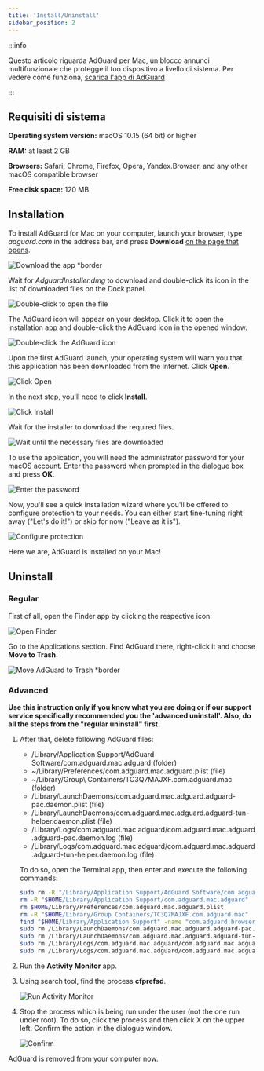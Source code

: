 ```yaml
---
title: 'Install/Uninstall'
sidebar_position: 2
---
```


:::info

Questo articolo riguarda AdGuard per Mac, un blocco annunci multifunzionale che protegge il tuo dispositivo a livello di sistema. Per vedere come funziona, [scarica l'app di AdGuard](https://agrd.io/download-kb-adblock)

:::

## Requisiti di sistema

**Operating system version:** macOS 10.15 (64 bit) or higher

**RAM:** at least 2 GB

**Browsers:** Safari, Chrome, Firefox, Opera, Yandex.Browser, and any other macOS compatible browser

**Free disk space:** 120 MB

## Installation

To install AdGuard for Mac on your computer, launch your browser, type *adguard.com* in the address bar, and press **Download** [on the page that opens](https://adguard.com/download.html?auto=1).

![Download the app *border](https://cdn.adtidy.org/content/kb/ad_blocker/mac/1.jpg)

Wait for *AdguardInstaller.dmg* to download and double-click its icon in the list of downloaded files on the Dock panel.

![Double-click to open the file](https://cdn.adtidy.org/content/kb/ad_blocker/mac/installation_open_the_file.jpg)

The AdGuard icon will appear on your desktop. Click it to open the installation app and double-click the AdGuard icon in the opened window.

![Double-click the AdGuard icon](https://cdn.adtidy.org/content/kb/ad_blocker/mac/3.jpg)

Upon the first AdGuard launch, your operating system will warn you that this application has been downloaded from the Internet. Click **Open**.

![Click Open](https://cdn.adtidy.org/content/kb/ad_blocker/mac/4.jpg)

In the next step, you'll need to click **Install**.

![Click Install](https://cdn.adtidy.org/public/Adguard/kb/installation/Mac/en/5.png)

Wait for the installer to download the required files.

![Wait until the necessary files are downloaded](https://cdn.adtidy.org/content/kb/ad_blocker/mac/6.jpg)

To use the application, you will need the administrator password for your macOS account. Enter the password when prompted in the dialogue box and press **OK**.

![Enter the password](https://cdn.adtidy.org/content/kb/ad_blocker/mac/7.jpg)

Now, you'll see a quick installation wizard where you'll be offered to configure protection to your needs. You can either start fine-tuning right away ("Let's do it!") or skip for now ("Leave as it is").

![Configure protection](https://cdn.adtidy.org/content/kb/ad_blocker/mac/installation-wizard.jpg)

Here we are, AdGuard is installed on your Mac!

## Uninstall

### Regular

First of all, open the Finder app by clicking the respective icon:

![Open Finder](https://cdn.adtidy.org/public/Adguard/En/Articles/howtodelete/finder.png)

Go to the Applications section. Find AdGuard there, right-click it and choose **Move to Trash**.

![Move AdGuard to Trash *border](https://cdn.adtidy.org/content/kb/ad_blocker/mac/11.jpg)

### Advanced

**Use this instruction only if you know what you are doing or if our support service specifically recommended you the 'advanced uninstall'. Also, do all the steps from the "regular uninstall" first.**

1. After that, delete following AdGuard files:
    - /Library/Application Support/AdGuard Software/com.adguard.mac.adguard (folder)
    - ~/Library/Preferences/com.adguard.mac.adguard.plist (file)
    - ~/Library/Group\ Containers/TC3Q7MAJXF.com.adguard.mac (folder)
    - /Library/LaunchDaemons/com.adguard.mac.adguard.adguard-pac.daemon.plist (file)
    - /Library/LaunchDaemons/com.adguard.mac.adguard.adguard-tun-helper.daemon.plist (file)
    - /Library/Logs/com.adguard.mac.adguard/com.adguard.mac.adguard.adguard-pac.daemon.log (file)
    - /Library/Logs/com.adguard.mac.adguard/com.adguard.mac.adguard.adguard-tun-helper.daemon.log (file)

    To do so, open the Terminal app, then enter and execute the following commands:

    ```bash
    sudo rm -R "/Library/Application Support/AdGuard Software/com.adguard.mac.adguard"
    rm -R "$HOME/Library/Application Support/com.adguard.mac.adguard"
    rm $HOME/Library/Preferences/com.adguard.mac.adguard.plist
    rm -R "$HOME/Library/Group Containers/TC3Q7MAJXF.com.adguard.mac"
    find "$HOME/Library/Application Support" -name "com.adguard.browser_extension_host.nm.json" -delete
    sudo rm /Library/LaunchDaemons/com.adguard.mac.adguard.adguard-pac.daemon.plist
    sudo rm /Library/LaunchDaemons/com.adguard.mac.adguard.adguard-tun-helper.daemon.plist
    sudo rm /Library/Logs/com.adguard.mac.adguard/com.adguard.mac.adguard.adguard-pac.daemon.log
    sudo rm /Library/Logs/com.adguard.mac.adguard/com.adguard.mac.adguard.adguard-tun-helper.daemon.log
    ```

1. Run the **Activity Monitor** app.
1. Using search tool, find the process **cfprefsd**.

    ![Run Activity Monitor](https://cdn.adtidy.org/content/kb/ad_blocker/mac/22.jpg)

1. Stop the process which is being run under the user (not the one run under root). To do so, click the process and then click X on the upper left. Confirm the action in the dialogue window.

    ![Confirm](https://cdn.adtidy.org/content/kb/ad_blocker/mac/33.jpg)

AdGuard is removed from your computer now.
